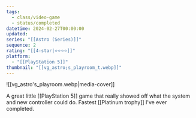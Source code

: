```yaml
---
tags:
  - class/video-game
  - status/completed
datetime: 2024-02-27T00:00:00
updated: 
series: "[[Astro (Series)]]"
sequence: 2
rating: "[[4-star|⭐️⭐️⭐️⭐️]]"
platform:
  - "[[PlayStation 5]]"
thumbnail: "[[vg_astro;s_playroom_t.webp]]"
---
```

![[vg_astro's_playroom.webp|media-cover]]

A great little [[PlayStation 5]] game that really showed off what the system and new controller could do. Fastest [[Platinum trophy]] I've ever completed.